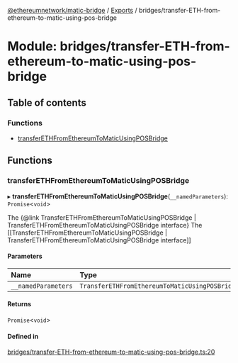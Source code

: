 [@ethereumnetwork/matic-bridge](../README.md) / [Exports](../modules.md) / bridges/transfer-ETH-from-ethereum-to-matic-using-pos-bridge

# Module: bridges/transfer-ETH-from-ethereum-to-matic-using-pos-bridge

## Table of contents

### Functions

- [transferETHFromEthereumToMaticUsingPOSBridge](bridges_transfer_ETH_from_ethereum_to_matic_using_pos_bridge.md#transferethfromethereumtomaticusingposbridge)

## Functions

### transferETHFromEthereumToMaticUsingPOSBridge

▸ **transferETHFromEthereumToMaticUsingPOSBridge**(`__namedParameters`): `Promise`<`void`\>

The {@link TransferETHFromEthereumToMaticUsingPOSBridge | TransferETHFromEthereumToMaticUsingPOSBridge interface}
The [[TransferETHFromEthereumToMaticUsingPOSBridge | TransferETHFromEthereumToMaticUsingPOSBridge interface]]

#### Parameters

| Name | Type |
| :------ | :------ |
| `__namedParameters` | `TransferETHFromEthereumToMaticUsingPOSBridge` |

#### Returns

`Promise`<`void`\>

#### Defined in

[bridges/transfer-ETH-from-ethereum-to-matic-using-pos-bridge.ts:20](https://github.com/KedziaPawel/matic-bridge/blob/b2e4904/src/bridges/transfer-ETH-from-ethereum-to-matic-using-pos-bridge.ts#L20)

